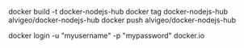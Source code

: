 docker build -t docker-nodejs-hub
docker tag docker-nodejs-hub alvigeo/docker-nodejs-hub
docker push alvigeo/docker-nodejs-hub

<!-- Error - requested access to the resource is denied -->
docker login -u "myusername" -p "mypassword" docker.io